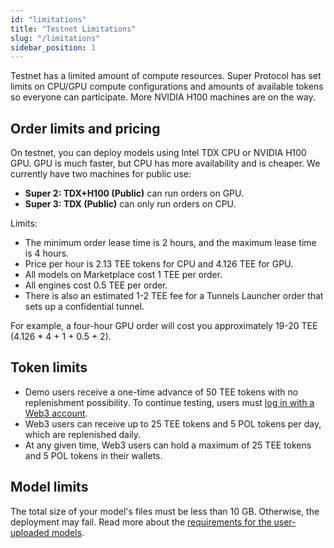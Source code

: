 ```yaml
---
id: "limitations"
title: "Testnet Limitations"
slug: "/limitations"
sidebar_position: 1
---
```


Testnet has a limited amount of compute resources. Super Protocol has set limits on CPU/GPU compute configurations and amounts of available tokens so everyone can participate. More NVIDIA H100 machines are on the way.

## Order limits and pricing

On testnet, you can deploy models using Intel TDX CPU or NVIDIA H100 GPU. GPU is much faster, but CPU has more availability and is cheaper. We currently have two machines for public use:

- **Super 2: TDX+H100 (Public)** can run orders on GPU.
- **Super 3: TDX (Public)** can only run orders on CPU.

Limits:

- The minimum order lease time is 2 hours, and the maximum lease time is 4 hours.
- Price per hour is 2.13 TEE tokens for CPU and 4.126 TEE for GPU.
- All models on Marketplace cost 1 TEE per order.
- All engines cost 0.5 TEE per order.
- There is also an estimated 1-2 TEE fee for a Tunnels Launcher order that sets up a confidential tunnel.

For example, a four-hour GPU order will cost you approximately 19-20 TEE (4.126 * 4 + 1 + 0.5 + 2).

## Token limits

- Demo users receive a one-time advance of 50 TEE tokens with no replenishment possibility. To continue testing, users must [log in with a Web3 account](/marketplace/guides/log-in).
- Web3 users can receive up to 25 TEE tokens and 5 POL tokens per day, which are replenished daily.
- At any given time, Web3 users can hold a maximum of 25 TEE tokens and 5 POL tokens in their wallets.

## Model limits

The total size of your model's files must be less than 10 GB. Otherwise, the deployment may fail. Read more about the [requirements for the user-uploaded models](/marketplace/guides/upload#step-1-choose-a-model).
